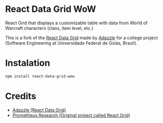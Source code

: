 # React Data Grid WoW

React Grid that displays a customizable table with data from World of Warcraft characters (class, item level, etc.)

This is a fork of the [React Data Grid](https://github.com/adazzle/react-data-grid) made by [Adazzle](https://github.com/adazzle/react-data-grid) for a college project (Software Engineering at Universidade Federal de Goiás, Brazil).

# Instalation 
```sh
npm install react-data-grid-wow
```

# Credits
* [Adazzle (React Data Grid)](https://github.com/adazzle/react-data-grid)
* [Prometheus Research (Original project called React Grid)](https://github.com/prometheusresearch/react-grid)

